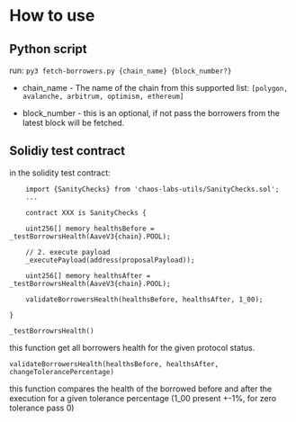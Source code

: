 # How to use 

## Python script
run: ```py3 fetch-borrowers.py {chain_name} {block_number?}```

* chain_name - The name of the chain from this supported list: ```[polygon, avalanche, arbitrum, optimism, ethereum]```

* block_number - this is an optional, if not pass the borrowers from the latest block will be fetched.



## Solidiy test contract

in the solidity test contract:

```
    import {SanityChecks} from 'chaos-labs-utils/SanityChecks.sol';
    ...

    contract XXX is SanityChecks {

    uint256[] memory healthsBefore = _testBorrowrsHealth(AaveV3{chain}.POOL);

    // 2. execute payload
    _executePayload(address(proposalPayload));

    uint256[] memory healthsAfter = _testBorrowrsHealth(AaveV3{chain}.POOL);

    validateBorrowersHealth(healthsBefore, healthsAfter, 1_00);

}
```

```_testBorrowrsHealth()```

this function get all borrowers health for the given protocol status.

```validateBorrowersHealth(healthsBefore, healthsAfter, changeTolerancePercentage)```

this function compares the health of the borrowed before and after the execution for a given tolerance percentage (1_00 present +-1%, for zero tolerance pass 0)
